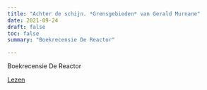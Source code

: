 ```yaml
---
title: "Achter de schijn. *Grensgebieden* van Gerald Murnane"
date: 2021-09-24
draft: false
toc: false
summary: "Boekrecensie De Reactor"

---
```

Boekrecensie De Reactor

[Lezen](https://www.dereactor.org/teksten/grensgebieden-van-gerald-murnane)